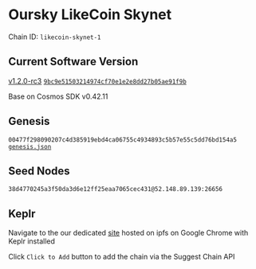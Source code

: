 # Oursky LikeCoin Skynet

Chain ID: `likecoin-skynet-1`

## Current Software Version

[v1.2.0-rc3](https://github.com/likecoin/likecoin-chain/releases/tag/fotan-1.2) [`9bc9e51503214974cf70e1e2e8dd27b05ae91f9b`](https://github.com/likecoin/likecoin-chain/commit/9bc9e51503214974cf70e1e2e8dd27b05ae91f9b)

Base on Cosmos SDK v0.42.11

## Genesis

`00477f298090207c4d385919ebd4ca06755c4934893c5b57e55c5dd76bd154a5`
[`genesis.json`](./genesis.json)

## Seed Nodes

`38d4770245a3f50da3d6e12ff25eaa7065cec431@52.148.89.139:26656`

## Keplr

Navigate to the our dedicated [site](https://ipfs.io/ipfs/Qme95TC2um4cxqrS1CLxBRWA5R5snftUHEwyWNMBFrVTkb) hosted on ipfs on Google Chrome with Keplr installed

Click `Click to Add` button to add the chain via the Suggest Chain API
